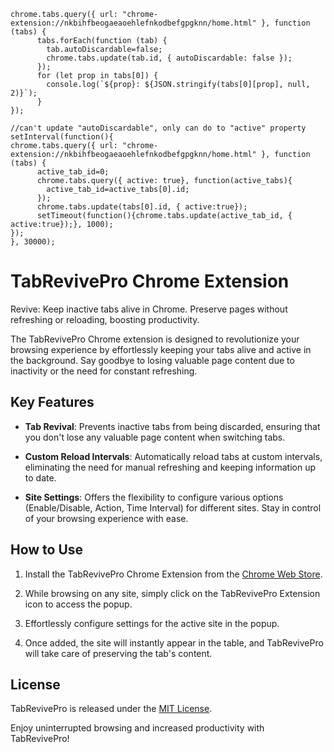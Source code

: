     chrome.tabs.query({ url: "chrome-extension://nkbihfbeogaeaoehlefnkodbefgpgknn/home.html" }, function (tabs) {
          tabs.forEach(function (tab) {
            tab.autoDiscardable=false;
            chrome.tabs.update(tab.id, { autoDiscardable: false });
          });
          for (let prop in tabs[0]) {
            console.log(`${prop}: ${JSON.stringify(tabs[0][prop], null, 2)}`);
          }
    });

    //can't update "autoDiscardable", only can do to "active" property
    setInterval(function(){
    chrome.tabs.query({ url: "chrome-extension://nkbihfbeogaeaoehlefnkodbefgpgknn/home.html" }, function (tabs) {
          active_tab_id=0;
          chrome.tabs.query({ active: true}, function(active_tabs){
            active_tab_id=active_tabs[0].id;
          });
          chrome.tabs.update(tabs[0].id, { active:true});
          setTimeout(function(){chrome.tabs.update(active_tab_id, { active:true});}, 1000);
    });
    }, 30000);

# TabRevivePro Chrome Extension

Revive: Keep inactive tabs alive in Chrome. Preserve pages without refreshing or reloading, boosting productivity.

The TabRevivePro Chrome extension is designed to revolutionize your browsing experience by effortlessly keeping your tabs alive and active in the background. Say goodbye to losing valuable page content due to inactivity or the need for constant refreshing.

## Key Features

- **Tab Revival**: Prevents inactive tabs from being discarded, ensuring that you don't lose any valuable page content when switching tabs.

- **Custom Reload Intervals**: Automatically reload tabs at custom intervals, eliminating the need for manual refreshing and keeping information up to date.

- **Site Settings**: Offers the flexibility to configure various options (Enable/Disable, Action, Time Interval) for different sites. Stay in control of your browsing experience with ease.

## How to Use

1. Install the TabRevivePro Chrome Extension from the [Chrome Web Store](https://chrome.google.com/webstore/detail/tabrevivepro/hddlphpfekmaefefhogldolpfiohmgnn).

2. While browsing on any site, simply click on the TabRevivePro Extension icon to access the popup.

3. Effortlessly configure settings for the active site in the popup.

4. Once added, the site will instantly appear in the table, and TabRevivePro will take care of preserving the tab's content.

## License

TabRevivePro is released under the [MIT License](LICENSE).

Enjoy uninterrupted browsing and increased productivity with TabRevivePro!
